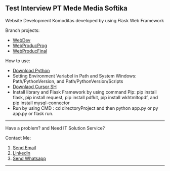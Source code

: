 Test Interview PT Mede Media Softika
-----------------------------------------------------------------------------------------------------------------------------------------------------------------------------------------------------------------------

Website Development Komoditas developed by using Flask Web Framework

Branch projects:

- [WebDev](https://github.com/AnandaRauf/Test-Interview-PT-Mede-Media-Softika/tree/WebDev)
- [WebProducProg]()
- [WebProducFinal]()

How to use:

- [Download Python](https://www.python.org/)
-  Setting Environment Variabel in Path and System Windows: Path/PythonVersion, and Path/PythonVersion/Scripts 
-  [Downlaod Cursor SH](https://cursor.sh/)
-  Install library and Flask Framework by using command Pip: pip install flask, pip install request, pip install pdfkit, pip install wkhtmltopdf, and pip install mysql-connector
-  Run by using CMD : cd directoryProject and then python app.py or py app.py or flask run.

-----------------------------------------------------------------------------------------------------------------------------------------------------------------------------------------------------------------------

Have a problem? and Need IT Solution Service?

Contact Me:

1. [Send Email](https://mailto:anandaraufm@gmail.com)
2. [Linkedin](https://www.linkedin.com/in/ananda-rauf-maududi-)
3. [Send Whatsapp](wa.me/6285692060498)


-----------------------------------------------------------------------------------------------------------------------------------------------------------------------------------------------------------------------
